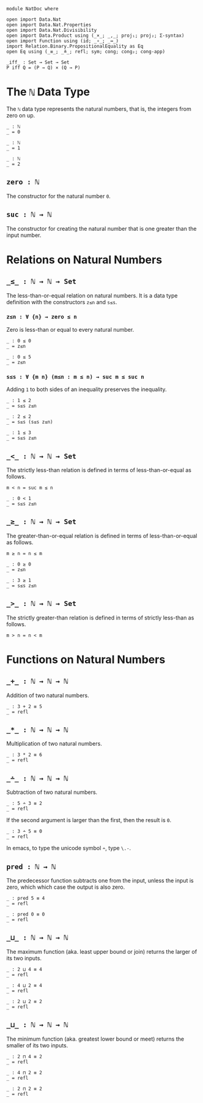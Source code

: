 ```
module NatDoc where
```

```
open import Data.Nat
open import Data.Nat.Properties
open import Data.Nat.Divisibility
open import Data.Product using (_×_; _,_; proj₁; proj₂; Σ-syntax)
open import Function using (id; _∘_; _↔_)
import Relation.Binary.PropositionalEquality as Eq
open Eq using (_≡_; _≗_; refl; sym; cong; cong₂; cong-app)

_iff_ : Set → Set → Set
P iff Q = (P → Q) × (Q → P)
```

# The `ℕ` Data Type <a name="Nat"></a>

The `ℕ` data type represents the natural numbers, that is, the
integers from zero on up.

```
_ : ℕ
_ = 0

_ : ℕ
_ = 1

_ : ℕ
_ = 2
```

## `zero : ℕ`

The constructor for the natural number `0`.

## `suc : ℕ → ℕ`

The constructor for creating the natural number that is one greater
than the input number.

# Relations on Natural Numbers

## `_≤_ : ℕ → ℕ → Set`

The less-than-or-equal relation on natural numbers. It is
a data type definition with the constructors `z≤n` and `s≤s`.


### `z≤n : ∀ {n} → zero ≤ n`

Zero is less-than or equal to every natural number.

```
_ : 0 ≤ 0
_ = z≤n

_ : 0 ≤ 5
_ = z≤n
```


### `s≤s : ∀ {m n} (m≤n : m ≤ n) → suc m ≤ suc n`

Adding `1` to both sides of an inequality preserves the inequality.

```
_ : 1 ≤ 2
_ = s≤s z≤n

_ : 2 ≤ 2
_ = s≤s (s≤s z≤n)

_ : 1 ≤ 3
_ = s≤s z≤n
```

## `_<_ : ℕ → ℕ → Set`

The strictly less-than relation is defined in terms of
less-than-or-equal as follows.

    m < n = suc m ≤ n

```
_ : 0 < 1
_ = s≤s z≤n
```


## `_≥_ : ℕ → ℕ → Set`

The greater-than-or-equal relation is defined in terms
of less-than-or-equal as follows.

    m ≥ n = n ≤ m

```
_ : 0 ≥ 0
_ = z≤n
```

```
_ : 3 ≥ 1
_ = s≤s z≤n
```


## `_>_ : ℕ → ℕ → Set`

The strictly greater-than relation is defined in terms of strictly
less-than as follows.

    m > n = n < m


# Functions on Natural Numbers

## `_+_ : ℕ → ℕ → ℕ`

Addition of two natural numbers.

```
_ : 3 + 2 ≡ 5
_ = refl
```

## `_*_ : ℕ → ℕ → ℕ`

Multiplication of two natural numbers.

```
_ : 3 * 2 ≡ 6
_ = refl
```

## `_∸_ : ℕ → ℕ → ℕ`

Subtraction of two natural numbers.

```
_ : 5 ∸ 3 ≡ 2
_ = refl
```

If the second argument is larger than the first, then
the result is `0`.

```
_ : 3 ∸ 5 ≡ 0
_ = refl
```

In emacs, to type the unicode symbol `∸`, type `\.-`.


## `pred : ℕ → ℕ`

The predecessor function subtracts one from the input, unless
the input is zero, which which case the output is also zero.

```
_ : pred 5 ≡ 4
_ = refl

_ : pred 0 ≡ 0
_ = refl
```

## `_⊔_ : ℕ → ℕ → ℕ`

The maximum function (aka. least upper bound or join) returns the
larger of its two inputs.

```
_ : 2 ⊔ 4 ≡ 4
_ = refl

_ : 4 ⊔ 2 ≡ 4
_ = refl

_ : 2 ⊔ 2 ≡ 2
_ = refl
```

## `_⊔_ : ℕ → ℕ → ℕ`

The minimum function (aka. greatest lower bound or meet) returns the
smaller of its two inputs.

```
_ : 2 ⊓ 4 ≡ 2
_ = refl

_ : 4 ⊓ 2 ≡ 2
_ = refl

_ : 2 ⊓ 2 ≡ 2
_ = refl
```

